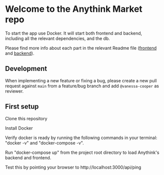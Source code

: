 # Welcome to the Anythink Market repo

To start the app use Docker. It will start both frontend and backend, including all the relevant dependencies, and the db.

Please find more info about each part in the relevant Readme file ([frontend](frontend/readme.md) and [backend](backend/README.md)).

## Development

When implementing a new feature or fixing a bug, please create a new pull request against `main` from a feature/bug branch and add `@vanessa-cooper` as reviewer.

## First setup

Clone this repository

Install Docker

Verify docker is ready by running the following commands in your terminal: "docker -v" and "docker-compose -v".

Run "docker-compose up" from the project root directory to load Anythink's backend and frontend.

Test this by pointing your browser to http://localhost:3000/api/ping
